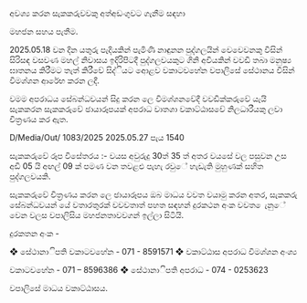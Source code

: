 අවශ්‍ය කරන සැකකරුවවකු අත්අඩංගුවට ගැනීම සඳහා

මහජන සහය පැතීම.

2025.05.18 වන දින යතුරු පැදියකින් පැමිණි නාඳුනන පුද්ගලයින් වෙවෙවනකු විසින් සිරිසඳ වසවණ මහල් නිවාසය ඉදිරිපිටදී පුද්ගලවයකුට ගිනි අවියකින් වවඩි තබා මනුෂ්‍ය ඝාතනය කිරීමට තැත් කිරීවේ සිද්ියට අොළව වකාටවහේන වපාලිසේ සේථානය විසින් විමශ්‍ශන ආරේභ කරන ලදී.

වමම අපරාධය සේබන්ධවයන් සිදු කරන ලෙ විමශ්‍ශනවේදී වවඩික්කරුවේ යැයි සැකකරන සැකකරුවේ ඡායාරූපයක් අපරාධ වාතශා වකාට්ඨාසවේ නිලධාරීයකු ලවා චිත්‍රණය කර ඇත.

D/Media/Out/ 1083/2025 2025.05.27 පැය 1540

සැකකරුවේ රූප විසේතරය :- වයස අවුරුදු 30ත් 35 ත් අතර වයසේ වල පසුවන උස අඩි 05 යි අඟල් 09 ක් පමණ වන තවළළු පැහැ රවුේ හැඩැති මුහුණක් සහිත පුද්ගලවයකි.

සැකකරුවේ චිත්‍රණය කරන ලෙ ඡායාරූපය ඔබ මාධය වවත වයාමු කරන අතර, සැකකරු සේබන්ධවයන් යේ වතාරතුරක් වවවතාත් පහත සඳහන් දුරකථන අංක වවත ෙැනුේ වෙන වලස වපාලිසිය මහජනතාවවගන් ඉල්ලා සිටියි.

දුරකතන අංක -

❖ සේථානාිපති වකාටවහේන - 071 - 8591571 ❖ වකාට්ඨාස අපරාධ විමශ්‍ශන අංශ්‍ය

වකාටවහේන - 071 – 8596386 ❖ සේථානාිපති අපරාධ - 074 - 0253623

වපාලිසේ මාධය වකාට්ඨාසය.